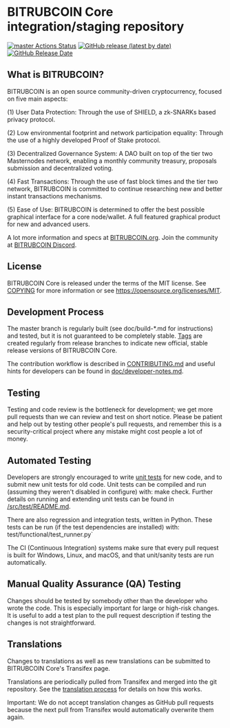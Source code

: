 BITRUBCOIN Core integration/staging repository
=====================================

[![master Actions Status](https://github.com/BITRUBCOIN-Project/BITRUBCOIN/workflows/CI%20Actions%20for%20BITRUBCOIN/badge.svg)](https://github.com/BITRUBCOIN-Project/BITRUBCOIN/actions)
[![GitHub release (latest by date)](https://img.shields.io/github/v/release/BITRUBCOIN-Project/bitrubcoin?color=%235c4b7d&cacheSeconds=3600)](https://github.com/BITRUBCOIN-Project/BITRUBCOIN/releases)
[![GitHub Release Date](https://img.shields.io/github/release-date/BITRUBCOIN-Project/bitrubcoin?color=%235c4b7d&cacheSeconds=3600)](https://github.com/BITRUBCOIN-Project/BITRUBCOIN/releases)

## What is BITRUBCOIN?

BITRUBCOIN is an open source community-driven cryptocurrency, focused on five main aspects:

(1) User Data Protection: Through the use of SHIELD, a zk-SNARKs based privacy protocol.

(2) Low environmental footprint and network participation equality: Through the use of a highly developed Proof of Stake protocol.

(3) Decentralized Governance System: A DAO built on top of the tier two Masternodes network, enabling a monthly community treasury, proposals submission and decentralized voting.

(4) Fast Transactions: Through the use of fast block times and the tier two network, BITRUBCOIN is committed to continue researching new and better instant transactions mechanisms.

(5) Ease of Use: BITRUBCOIN is determined to offer the best possible graphical interface for a core node/wallet. A full featured graphical product for new and advanced users.

A lot more information and specs at [BITRUBCOIN.org](https://www.bitrubcoin.org/). Join the community at [BITRUBCOIN Discord](https://discordapp.com/invite/jzqVsJd).

## License
BITRUBCOIN Core is released under the terms of the MIT license. See [COPYING](https://github.com/BITRUBCOIN-Project/BITRUBCOIN/blob/master/COPYING) for more information or see https://opensource.org/licenses/MIT.

## Development Process

The master branch is regularly built (see doc/build-*.md for instructions) and tested, but it is not guaranteed to be completely stable. [Tags](https://github.com/BITRUBCOIN-Project/BITRUBCOIN/tags) are created regularly from release branches to indicate new official, stable release versions of BITRUBCOIN Core.

The contribution workflow is described in [CONTRIBUTING.md](https://github.com/BITRUBCOIN-Project/BITRUBCOIN/blob/master/CONTRIBUTING.md) and useful hints for developers can be found in [doc/developer-notes.md](https://github.com/BITRUBCOIN-Project/BITRUBCOIN/blob/master/doc/developer-notes.md).

## Testing

Testing and code review is the bottleneck for development; we get more pull requests than we can review and test on short notice. Please be patient and help out by testing other people's pull requests, and remember this is a security-critical project where any mistake might cost people a lot of money.

## Automated Testing

Developers are strongly encouraged to write [unit tests](https://github.com/BITRUBCOIN-Project/BITRUBCOIN/blob/master/src/test/README.md) for new code, and to submit new unit tests for old code. Unit tests can be compiled and run (assuming they weren't disabled in configure) with: make check. Further details on running and extending unit tests can be found in [/src/test/README.md](https://github.com/BITRUBCOIN-Project/BITRUBCOIN/blob/master/src/test/README.md).

There are also regression and integration tests, written in Python. These tests can be run (if the test dependencies are installed) with: test/functional/test_runner.py`

The CI (Continuous Integration) systems make sure that every pull request is built for Windows, Linux, and macOS, and that unit/sanity tests are run automatically.

## Manual Quality Assurance (QA) Testing

Changes should be tested by somebody other than the developer who wrote the code. This is especially important for large or high-risk changes. It is useful to add a test plan to the pull request description if testing the changes is not straightforward.

## Translations

Changes to translations as well as new translations can be submitted to BITRUBCOIN Core's Transifex page.

Translations are periodically pulled from Transifex and merged into the git repository. See the [translation process](https://github.com/BITRUBCOIN-Project/BITRUBCOIN/blob/master/doc/translation_process.md) for details on how this works.

Important: We do not accept translation changes as GitHub pull requests because the next pull from Transifex would automatically overwrite them again.

